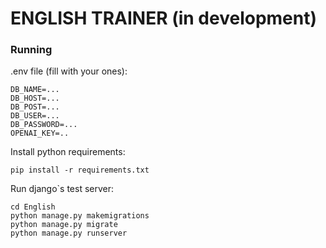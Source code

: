 # ENGLISH TRAINER (in development)

### Running

.env file (fill with your ones):
```text
DB_NAME=...
DB_HOST=...
DB_POST=...
DB_USER=...
DB_PASSWORD=...
OPENAI_KEY=..
```

Install python requirements:

```commandline
pip install -r requirements.txt
```

Run django`s test server:

```commandline
cd English
python manage.py makemigrations
python manage.py migrate
python manage.py runserver
```

